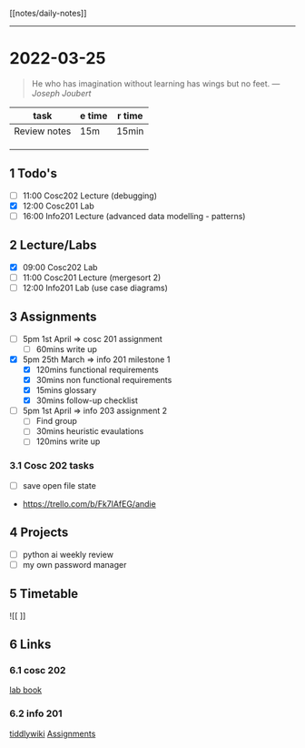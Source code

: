 [[notes/daily-notes]]

---

# 2022-03-25
> He who has imagination without learning has wings but no feet. — <cite>Joseph Joubert</cite>

| task                     | e time | r time |
| ------------------------ | ------ | ------ |
| Review notes             | 15m    | 15min  |
|                          |        |        |
|                          |        |        |
|                          |        |        |

## 1 Todo's
- [ ] 11:00 Cosc202 Lecture (debugging)
- [x] 12:00 Cosc201 Lab
- [ ] 16:00 Info201 Lecture (advanced data modelling - patterns)

## 2 Lecture/Labs
- [x] 09:00 Cosc202 Lab
- [ ] 11:00 Cosc201 Lecture (mergesort 2)
- [ ] 12:00 Info201 Lab (use case diagrams)

## 3 Assignments
- [ ] 5pm 1st April       ⇒ cosc 201 assignment
	- [ ] 60mins write up
- [x] 5pm 25th March      ⇒ info 201 milestone 1
	- [x] 120mins functional requirements
	- [x] 30mins non functional requirements
	- [x] 15mins glossary
	- [x] 30mins follow-up checklist
- [ ] 5pm 1st April       ⇒ info 203 assignment 2
	- [ ] Find group
	- [ ] 30mins heuristic evaulations
	- [ ] 120mins write up
	
### 3.1 Cosc 202 tasks
- [ ] save open file state
- https://trello.com/b/Fk7lAfEG/andie

## 4 Projects
- [ ] python ai weekly review
- [ ] my own password manager

## 5 Timetable
![[ ]]

## 6 Links
### 6.1 cosc 202 
[lab book](https://cosc202.cspages.otago.ac.nz/lab-book/COSC202LabBook.pdf)

### 6.2 info 201
[tiddlywiki](https://isgb.otago.ac.nz/infosci/INFO201/labs_release/raw/master/output/info201_labs.html#)
[Assignments](https://isgb.otago.ac.nz/info201/shared/assignments_release/raw/master/output/INFO201_Assignments.html)
